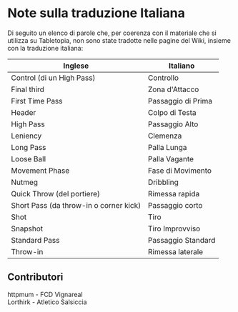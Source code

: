 # Note sulla traduzione Italiana

Di seguito un elenco di parole che, per coerenza con il materiale che si utilizza su Tabletopia, non sono state tradotte nelle pagine del Wiki, insieme con la traduzione italiana:

|Inglese|Italiano|
|-------|--------|
|Control (di un High Pass)|Controllo|
|Final third|Zona d'Attacco|
|First Time Pass|Passaggio di Prima|
|Header|Colpo di Testa|
|High Pass|Passaggio Alto|
|Leniency|Clemenza|
|Long Pass|Palla Lunga|
|Loose Ball|Palla Vagante|
|Movement Phase|Fase di Movimento|
|Nutmeg|Dribbling|
|Quick Throw (del portiere)|Rimessa rapida|
|Short Pass (da throw-in o corner kick)|Passaggio corto|
|Shot|Tiro|
|Snapshot|Tiro Improvviso|
|Standard Pass|Passaggio Standard|
|Throw-in|Rimessa laterale|

## Contributori

httpmum - FCD Vignareal \
Lorthirk - Atletico Salsiccia